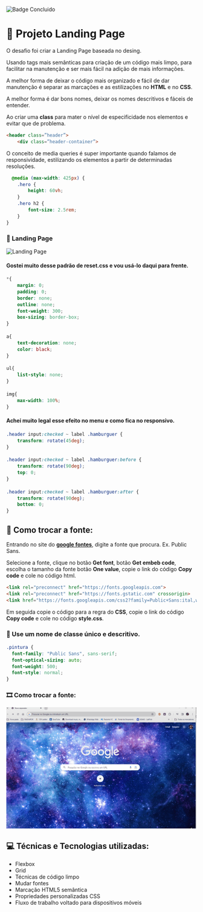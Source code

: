![Badge Concluido](http://img.shields.io/static/v1?label=STATUS&message=%20CONCLUIDO&color=GREEN&style=for-the-badge)
# 📁 Projeto Landing Page

  O desafio foi criar a Landing Page baseada no desing. 
  
  Usando tags mais semânticas para criação de um código mais limpo, para facilitar na manutenção e ser mais fácil na adição de mais informações.

  A melhor forma de deixar o código mais organizado e fácil de dar manutenção é separar as marcações e as estilizações no **HTML** e no **CSS**.

  A melhor forma é dar bons nomes, deixar os nomes descritivos e fáceis de entender.

  Ao criar uma **class** para mater o nível de especificidade nos elementos e evitar que de problema.

````html
<header class=”header”>
	<div class=”header-container”>
````
  O conceito de media queries é super importante quando falamos de responsividade, estilizando os elementos a partir de determinadas resoluções.

````CSS
  @media (max-width: 425px) {
    .hero {
        height: 60vh;
    }
    .hero h2 {
        font-size: 2.5rem;
    }
}
````

### :movie_camera: Landing Page

<img src=".\Animação1.gif" alt="Landing Page" width="600px" heidth="400px">

#### Gostei muito desse padrão de **reset.css** e vou usá-lo daqui para frente.

````CSS
*{
    margin: 0;
    padding: 0;
    border: none;
    outline: none;
    font-weight: 300;
    box-sizing: border-box;
}

a{
    text-decoration: none;
    color: black;
}

ul{
    list-style: none;
}

img{
    max-width: 100%;
}
````


#### Achei muito legal esse efeito no menu e como fica no responsivo.

````CSS
.header input:checked ~ label .hamburguer {
    transform: rotate(45deg);
}

.header input:checked ~ label .hamburguer:before {
    transform: rotate(90deg);
    top: 0;
}

.header input:checked ~ label .hamburguer:after {
    transform: rotate(90deg);
    bottom: 0;
}
````



## :arrows_counterclockwise: Como trocar a fonte:

  Entrando no site do **[google fontes](https://fonts.google.com/)**, digite a fonte que procura. Ex. Public Sans.
  
  Selecione a fonte, clique no botão **Get font**, botão **Get embeb code**, escolha o tamanho da fonte botão **One value**, copie o link  do código **Copy code** e cole no código html.

````html
<link rel="preconnect" href="https://fonts.googleapis.com">
<link rel="preconnect" href="https://fonts.gstatic.com" crossorigin>
<link href="https://fonts.googleapis.com/css2?family=Public+Sans:ital,wght@0,500;1,500&display=swap" rel="stylesheet">
````

  Em seguida copie o código para a regra do **CSS**, copie o link  do código **Copy code** e cole no código **style.css**.

### :dart: Use um nome de **classe** único e descritivo.

````CSS
.pintura {
  font-family: "Public Sans", sans-serif;
  font-optical-sizing: auto;
  font-weight: 500;
  font-style: normal;
}
````

### :film_strip: Como trocar a fonte:

<img src=".\Animação2.gif" alt="Google fontes" width="600px" heidth="400px">


## :computer: Técnicas e Tecnologias utilizadas:

- Flexbox
- Grid
- Técnicas de código limpo
- Mudar fontes
- Marcação HTML5 semântica
- Propriedades personalizadas CSS
- Fluxo de trabalho voltado para dispositivos móveis

